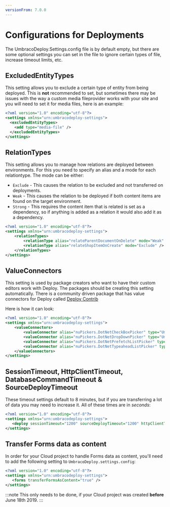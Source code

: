 ```yaml
---
versionFrom: 7.0.0
---
```


# Configurations for Deployments

The UmbracoDeploy.Settings.config file is by default empty, but there are some optional settings you can set in the file to ignore certain types of file, increase timeout limits, etc.

## ExcludedEntityTypes

This setting allows you to exclude a certain type of entity from being deployed. This is **not** recommended to set, but sometimes there may be issues with the way a custom media fileprovider works with your site and you will need to set it for media files, here is an example:

```xml
<?xml version="1.0" encoding="utf-8"?>
<settings xmlns="urn:umbracodeploy-settings">
  <excludedEntityTypes>
    <add type="media-file" />
  </excludedEntityTypes>
</settings>
```

## RelationTypes

This setting allows you to manage how relations are deployed between environments. For this you need to specify an alias and a mode for each relationtype. The mode can be either:

- `Exclude` - This causes the relation to be excluded and not transferred on deployments.
- `Weak` - This causes the relation to be deployed if both content items are found on the target environment.
- `Strong` - This requires the content item that is related is set as a dependency, so if anything is added as a relation it would also add it as a dependency.


```xml
<?xml version="1.0" encoding="utf-8"?>
<settings xmlns="urn:umbracodeploy-settings">
    <relationTypes>
        <relationType alias="relateParentDocumentOnDelete" mode="Weak" />
        <relationType alias="relateShopItemOnCreate" mode="Exclude" />
    </relationTypes>
</settings>
```

## ValueConnectors

This setting is used by package creators who want to have their custom editors work with Deploy. The packages should be creating this setting automatically. There is a community driven package that has value connectors for Deploy called [Deploy Contrib](https://github.com/umbraco/Umbraco.Deploy.Contrib)

Here is how it can look:
```xml
<?xml version="1.0" encoding="utf-8"?>
<settings xmlns="urn:umbracodeploy-settings">
    <valueConnectors>
        <valueConnector alias="nuPickers.DotNetCheckBoxPicker" type="Umbraco.Deploy.Contrib.Connectors.ValueConnectors.NuPickersValueConnector,Umbraco.Deploy.Contrib.Connectors" />
        <valueConnector alias="nuPickers.DotNetDropDownPicker" type="Umbraco.Deploy.Contrib.Connectors.ValueConnectors.NuPickersValueConnector,Umbraco.Deploy.Contrib.Connectors" />
        <valueConnector alias="nuPickers.DotNetPrefetchListPicker" type="Umbraco.Deploy.Contrib.Connectors.ValueConnectors.NuPickersValueConnector,Umbraco.Deploy.Contrib.Connectors" />
        <valueConnector alias="nuPickers.DotNetTypeaheadListPicker" type="Umbraco.Deploy.Contrib.Connectors.ValueConnectors.NuPickersValueConnector,Umbraco.Deploy.Contrib.Connectors" />
    </valueConnectors>
</settings>
```

## SessionTimeout, HttpClientTimeout, DatabaseCommandTimeout & SourceDeployTimeout

These timeout settings default to 8 minutes, but if you are transferring a lot of data you may need to increase it. All of these times are in *seconds*:

```xml
<?xml version="1.0" encoding="utf-8"?>
<settings xmlns="urn:umbracodeploy-settings">
   <deploy sessionTimeout="1200" sourceDeployTimeout="1200" httpClientTimeout="1200" databaseCommandTimeout="1200" />
</settings>
```

## Transfer Forms data as content

In order for your Cloud project to handle Forms data as content, you'll need to add the following setting to `UmbracoDeploy.settings.config`:

```xml
<?xml version="1.0" encoding="utf-8"?>
<settings xmlns="urn:umbracodeploy-settings">
   <forms transferFormsAsContent="true" />
</settings>
```

:::note
This only needs to be done, if your Cloud project was created **before** June 18th 2019.
:::